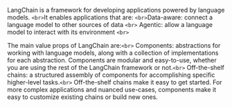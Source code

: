 LangChain is a framework for developing applications powered by language models. `<br>`It enables applications that are: `<br>`Data-aware: connect a language model to other sources of data `<br>`
Agentic: allow a language model to interact with its environment `<br>`

The main value props of LangChain are:`<br>`
Components: abstractions for working with language models, along with a collection of implementations for each abstraction. Components are modular and easy-to-use, whether you are using the rest of the LangChain framework or not.`<br>`
Off-the-shelf chains: a structured assembly of components for accomplishing specific higher-level tasks.`<br>`
Off-the-shelf chains make it easy to get started. For more complex applications and nuanced use-cases, components make it easy to customize existing chains or build new ones.

